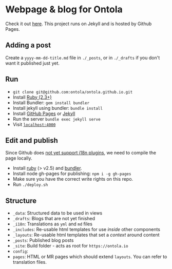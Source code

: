 # Webpage & blog for Ontola
Check it out [here](https://ontola.io).
This project runs on Jekyll and is hosted by Github Pages.

## Adding a post

Create a `yyyy-mm-dd-title.md` file in `./_posts`, or in `./_drafts` if you don't want it published just yet.

## Run
* `git clone git@github.com:ontola/ontola.github.io.git`
* Install [Ruby (2.3+)](https://www.ruby-lang.org/en/documentation/installation/)
* Install Bundler: `gem install bundler`
* Install jekyll using bundler: `bundle install`
* Install [GitHub Pages](https://help.github.com/articles/setting-up-your-github-pages-site-locally-with-jekyll/) or [Jekyll](https://jekyllrb.com/docs/installation/)
* Run the server `bundle exec jekyll serve`
* Visit [`localhost:4000`](http://localhost:4000)

## Edit and publish
Since Github does [not yet support i18n plugins](https://github.com/github/pages-gem/issues/401), we need to compile the page locally.

* Install [ruby](https://www.ruby-lang.org/en/downloads/) (> v2.5) and [bundler](https://bundler.io/).
* Install node gh-pages for publishing: `npm i -g gh-pages`
* Make sure you have the correct write rights on this repo.
* Run `./deploy.sh`

## Structure

- `_data`: Structured data to be used in views
- `_drafts`: Blogs that are not yet finished
- `_i18n`: Translations as `yml` and `md` files
- `_includes`: Re-usable html templates for use _inside_ other components
- `_layouts`: Re-usable html templates that set a _context_ around content
- `_posts`: Published blog posts
- `_site`: Build folder - acts as root for `https://ontola.io`
- `config`:
- `pages`: HTML or MR pages which should extend `layouts`. You can refer to translation files.
